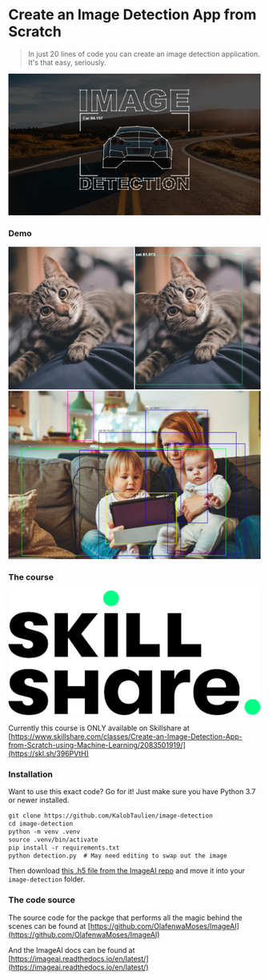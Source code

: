 # Create an Image Detection App from Scratch

> In just 20 lines of code you can create an image detection application. It's that easy, seriously.

![Image Detection](readme-images/course-cover.png)

### Demo
![Cat before and after](readme-images/before-after.png)
![Family object detection](readme-images/family-after.jpg)

### The course

![Available on Skillshare](readme-images/skillshare-logo.png)

Currently this course is ONLY available on Skillshare at
[https://www.skillshare.com/classes/Create-an-Image-Detection-App-from-Scratch-using-Machine-Learning/2083501919/](https://skl.sh/396PVtH)

### Installation

Want to use this exact code? Go for it! Just make sure you have Python 3.7 or newer installed.

```
git clone https://github.com/KalobTaulien/image-detection
cd image-detection
python -m venv .venv
source .venv/bin/activate
pip install -r requirements.txt
python detection.py  # May need editing to swap out the image
```

Then download [this .h5 file from the ImageAI repo](https://github.com/OlafenwaMoses/ImageAI/releases/download/1.0/resnet50_coco_best_v2.0.1.h5) and move it into your `image-detection` folder.

### The code source
The source code for the packge that performs all the magic behind the scenes can be found at [https://github.com/OlafenwaMoses/ImageAI](https://github.com/OlafenwaMoses/ImageAI)

And the ImageAI docs can be found at [https://imageai.readthedocs.io/en/latest/](https://imageai.readthedocs.io/en/latest/)
